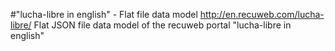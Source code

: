 #"lucha-libre in english" - Flat file data model
http://en.recuweb.com/lucha-libre/
Flat JSON file data model of the recuweb portal "lucha-libre in english"
